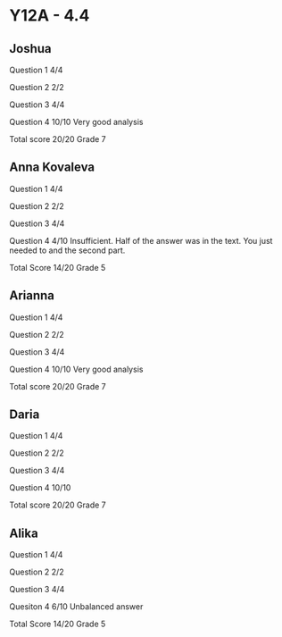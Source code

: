 # Y12A - 4.4

## Joshua

Question 1      4/4

Question 2      2/2

Question 3      4/4

Question 4      10/10
                Very good analysis

Total score     20/20 Grade 7

## Anna Kovaleva

Question 1      4/4

Question 2      2/2

Question 3      4/4

Question 4      4/10
                Insufficient.
                Half of the answer was in the text. You just needed to and the second part.

Total Score     14/20 Grade 5

## Arianna

Question 1      4/4

Question 2      2/2

Question 3      4/4

Question 4      10/10
                Very good analysis

Total score     20/20 Grade 7

## Daria

Question 1      4/4

Question 2      2/2

Question 3      4/4

Question 4      10/10

Total score     20/20 Grade 7

## Alika

Question 1      4/4

Question 2      2/2

Question 3      4/4

Quesiton 4      6/10
                Unbalanced answer

Total Score     14/20 Grade 5
